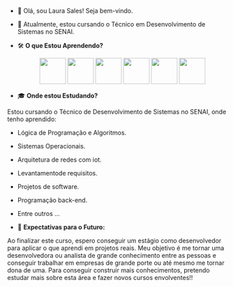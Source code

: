 - 👋 Olá, sou Laura Sales! Seja bem-vindo.
- 👀 Atualmente, estou cursando o Técnico em Desenvolvimento de Sistemas no SENAI.
  

- 🛠️ **O que Estou Aprendendo?**
  

  <div align="center">
  <img src="https://cdn.jsdelivr.net/gh/devicons/devicon/icons/javascript/javascript-original.svg" width="60" />
  <img src="https://cdn.jsdelivr.net/gh/devicons/devicon/icons/html5/html5-original.svg" width="60" />
  <img src="https://cdn.jsdelivr.net/gh/devicons/devicon/icons/css3/css3-original.svg" width="60" />
  <img src="https://cdn.jsdelivr.net/gh/devicons/devicon/icons/nodejs/nodejs-original.svg" width="60" />
  <img src="https://cdn.jsdelivr.net/gh/devicons/devicon/icons/react/react-original.svg" width="60" />
  <img src="https://cdn.jsdelivr.net/gh/devicons/devicon/icons/postgresql/postgresql-original.svg" width="60" />
  </div>
  
  
- 🎓 **Onde estou Estudando?**

  
Estou cursando o Técnico de Desenvolvimento de Sistemas no SENAI, onde tenho aprendido:

- Lógica de Programação e Algoritmos.
- Sistemas Operacionais.
- Arquitetura de redes com iot.
- Levantamentode requisitos.
- Projetos de software.
- Programação back-end.
- Entre outros ...
  

- 🎯 **Expectativas para o Futuro:**

  
 Ao finalizar este curso, espero conseguir um estágio como desenvolvedor para aplicar o que aprendi em projetos reais. Meu objetivo é me tornar uma desenvolvedora ou analista de grande 
conhecimento entre as pessoas e conseguir trabalhar em empresas de grande porte ou até mesmo me tornar dona de uma. Para conseguir construir mais conhecimentos, pretendo estudar mais sobre esta área e fazer novos cursos envolventes!! 


